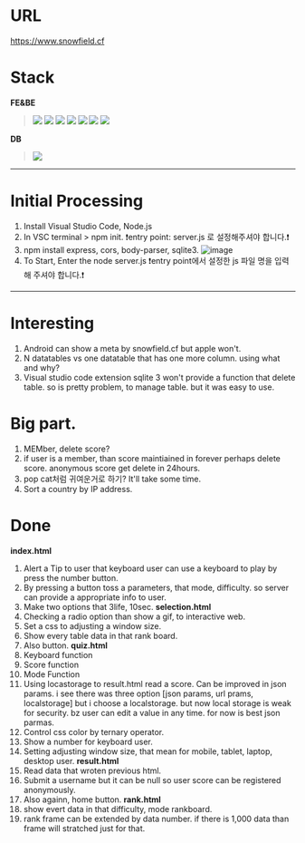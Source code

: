 # URL
https://www.snowfield.cf

# Stack
**FE&BE**
><img src="https://img.shields.io/badge/visualstudiocode-007ACC?style=for-the-badge&logo=visualstudiocode&logoColor=white">
><img src="https://img.shields.io/badge/html5-E34F26?style=for-the-badge&logo=html5&logoColor=white">
><img src="https://img.shields.io/badge/css-1572B6?style=for-the-badge&logo=css3&logoColor=white">
><img src="https://img.shields.io/badge/javascript-F7DF1E?style=for-the-badge&logo=javascript&logoColor=black">
><img src="https://img.shields.io/badge/jquery-0769AD?style=for-the-badge&logo=jquery&logoColor=white">
><img src="https://img.shields.io/badge/nodedotjs-339933?style=for-the-badge&logo=nodedotjs&logoColor=white">
><img src="https://img.shields.io/badge/express-000000?style=for-the-badge&logo=express&logoColor=white">
**DB**
><img src="https://img.shields.io/badge/sqlite-003B57?style=for-the-badge&logo=sqlite&logoColor=white">

---

# Initial Processing
1. Install Visual Studio Code, Node.js
2. In VSC terminal > npm init. ❗entry point: server.js 로 설정해주셔야 합니다.❗
3. npm install express, cors, body-parser, sqlite3.
![image](https://github.com/asnowfield/FEBE/assets/86102527/570629a3-dfde-48a3-ae96-29fdf0fc2ac1)
4. To Start, Enter the node server.js ❗entry point에서 설정한 js 파일 명을 입력해 주셔야 합니다.❗

---
# Interesting
1. Android can show a meta by snowfield.cf but apple won't.
2. N datatables vs one datatable that has one more column. using what and why?
3. Visual studio code extension sqlite 3 won't provide a function that delete table. so is pretty problem, to manage table. but it was easy to use.

# Big part.
1. MEMber, delete score? 
2. if user is a member, than score maintiained in forever perhaps delete score. anonymous score get delete in 24hours.
3. pop cat처럼 귀여운거로 하기? It'll take some time.
5. Sort a country by IP address.

# Done 
**index.html**
1. Alert a Tip to user that keyboard user can use a keyboard to play by press the number button.
2. By pressing a button toss a parameters, that mode, difficulty. so server can provide a appropriate info to user.
3. Make two options that 3life, 10sec.
**selection.html**
1. Checking a radio option than show a gif, to interactive web.
2. Set a css to adjusting a window size.
3. Show every table data in that rank board.
4. Also button.
**quiz.html**
1. Keyboard function
2. Score function
3. Mode Function
4. Using locastorage to result.html read a score. Can be improved in json params. i see there was three option [json params, url prams, localstorage] but i choose a localstorage. but now local storage is weak for security. bz user can edit a value in any time. for now is best json parmas.
5. Control css color by ternary operator.
6. Show a number for keyboard user.
7. Setting adjusting window size, that mean for mobile, tablet, laptop, desktop user.
**result.html**
1. Read data that wroten previous html.
2. Submit a username but it can be null so user score can be registered anonymously.
3. Also againn, home button.
**rank.html**
1. show evert data in that difficulty, mode rankboard.
2. rank frame can be extended by data number. if there is 1,000 data than frame will stratched just for that.
